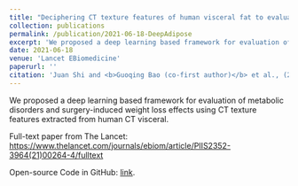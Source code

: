```yaml
---
title: "Deciphering CT texture features of human visceral fat to evaluate metabolic disorders and surgery-induced weight loss effects"
collection: publications
permalink: /publication/2021-06-18-DeepAdipose
excerpt: 'We proposed a deep learning based framework for evaluation of metabolic disorders and surgery-induced weight loss effects using CT texture features extracted from human CT visceral. Code: https://github.com/guoqingbao/DeepAdipose.'
date: 2021-06-18
venue: 'Lancet EBiomedicine'
paperurl: ''
citation: 'Juan Shi and <b>Guoqing Bao (co-first author)</b> et al., (2021). &quot;Deciphering CT texture features of human visceral fat to evaluate metabolic disorders and surgery-induced weight loss effects&quot; <i>Lancet EBiomedicine</i>, vol. 69, p. 103471, 2021, doi: 10.1016/j.ebiom.2021.103471.'
---
```

We proposed a deep learning based framework for evaluation of metabolic disorders and surgery-induced weight loss effects using CT texture features extracted from human CT visceral.

Full-text paper from The Lancet: https://www.thelancet.com/journals/ebiom/article/PIIS2352-3964(21)00264-4/fulltext

Open-source Code in GitHub: [link](https://github.com/guoqingbao/DeepAdipose).
